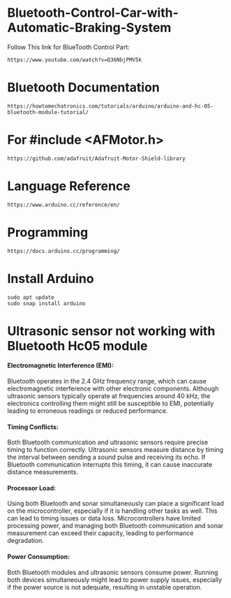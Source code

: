 # Bluetooth-Control-Car-with-Automatic-Braking-System
Follow This link for BlueTooth Control Part:<br>
```
https://www.youtube.com/watch?v=Q36NbjPMV5k
```
# Bluetooth Documentation 
    https://howtomechatronics.com/tutorials/arduino/arduino-and-hc-05-bluetooth-module-tutorial/


# For #include <AFMotor.h>
    https://github.com/adafruit/Adafruit-Motor-Shield-library

# Language Reference
    https://www.arduino.cc/reference/en/

# Programming 
    https://docs.arduino.cc/programming/
# Install Arduino
    sudo apt update
    sudo snap install arduino
# Ultrasonic sensor not working with Bluetooth Hc05 module
#### Electromagnetic Interference (EMI):
 Bluetooth operates in the 2.4 GHz frequency range, which can cause electromagnetic interference with other electronic components. Although ultrasonic sensors typically operate at frequencies around 40 kHz, the electronics controlling them might still be susceptible to EMI, potentially leading to erroneous readings or reduced performance.

#### Timing Conflicts: 
Both Bluetooth communication and ultrasonic sensors require precise timing to function correctly. Ultrasonic sensors measure distance by timing the interval between sending a sound pulse and receiving its echo. If Bluetooth communication interrupts this timing, it can cause inaccurate distance measurements.

#### Processor Load:
Using both Bluetooth and sonar simultaneously can place a significant load on the microcontroller, especially if it is handling other tasks as well. This can lead to timing issues or data loss. Microcontrollers have limited processing power, and managing both Bluetooth communication and sonar measurement can exceed their capacity, leading to performance degradation.

#### Power Consumption:
Both Bluetooth modules and ultrasonic sensors consume power. Running both devices simultaneously might lead to power supply issues, especially if the power source is not adequate, resulting in unstable operation.
